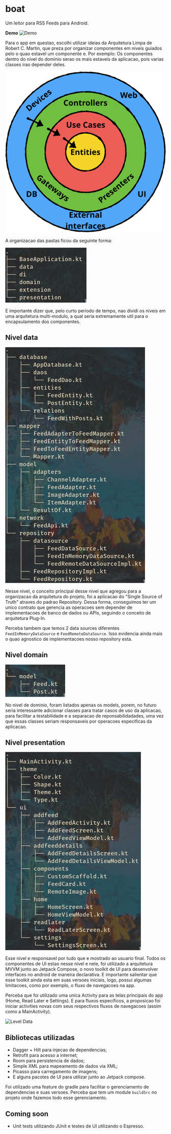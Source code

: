 # boat
Um leitor para RSS Feeds para Android.

**Demo**
![Demo](docs/demo.gif)

Para o app em questao, escolhi utilizar ideias da Arquitetura Limpa de Robert C. Martin, que preza por organizar componentes em niveis guiados pelo o quao estavel um componente e. Por exemplo: Os componentes dentro do nivel do dominio serao os mais estaveis da aplicacao, pois varias classes irao depender deles.

![Clean Architecture](docs/clean-arch.png)

A organizacao das pastas ficou da seguinte forma:

![Level 1 ](docs/level-1.jpg)

E importante dizer que, pelo curto periodo de tempo, nao dividi os niveis em uma arquitetura multi-modulo, a qual seria extremamente util para o encapsulamento dos componentes.


## Nivel data

![Level Data](docs/level-data.jpg)

Nesse nivel, o conceito principal desse nivel que agregou para a organizacao da arquitetura do projeto, foi a aplicacao do "Single Source of Truth" atraves do padrao Repository. Dessa forma, conseguimos ter um unico contrato que gerencia as operacoes sem depender de implementacoes de banco de dados ou APIs, seguindo o conceito de arquitetura Plug-In.

Perceba tambem que temos 2 data sources diferentes `FeedInMemoryDataSource` e `FeedRemoteDataSource`. Isso evidencia ainda mais o quao agnostico de implementacoes nosso repository esta.

## Nivel domain

![Level Data](docs/level-domain.jpg)

No nivel de dominio, foram listados apenas os models, porem, no futuro seria interessante adicionar classes para tratar casos de uso da aplicacao, para facilitar a testabilidade e a separacao de reponsabilidadades, uma vez que essas classes seriam responsaveis por operacoes especificas da aplicacao.

## Nivel presentation

![Level Data](docs/level-presentation.jpg)

Esse nivel e responsavel por tudo que e mostrado ao usuario final. Todos os componentes de UI estao nesse nivel e nele, foi utilizado a arquitetura MVVM junto ao Jetpack Compose, o novo toolkit de UI para desenvolver interfaces no android de maneira declarativa. E importante salientar que esse toolkit ainda esta em suas versoes iniciais, logo, possui algumas limitacoes, como por exemplo, o fluxo de navegacoes na app.

Perceba que foi utilizado uma unica Activity para as telas principais do app (Home, Read Later e Settings). E para fluxos especificos, a proposicao foi iniciar activities novas com seus respectivos fluxos de navegacoes (assim como a MainActivity).

![Level Data](docs/mvvm-png)

## Bibliotecas utilizadas

- Dagger + Hilt para injecao de dependencias;
- Retrofit para acesso a internet;
- Room para persistencia de dados;
- Simple XML para mapeamento de dados via XML;
- Picasso para carregamento de imagens;
- E alguns pacotes de UI para utilizar junto ao Jetpack compose.

Foi utilizado uma feature do gradle para facilitar o gerenciamento de dependencias e suas versoes. Perceba que tem um module `buildSrc` no projeto onde fazemos todo esse gerenciamento.

## Coming soon

- Unit tests utilizando JUnit e testes de UI utilizando o Espresso.
